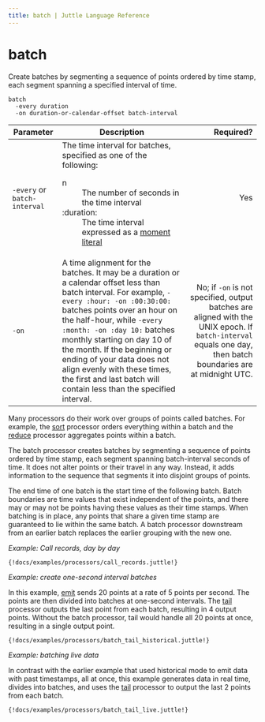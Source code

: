 ```yaml
---
title: batch | Juttle Language Reference
---
```


batch 
=====

Create batches by segmenting a sequence of points ordered by time stamp,
each segment spanning a specified interval of time.

``` 
batch
  -every duration
  -on duration-or-calendar-offset batch-interval
```

Parameter  |  Description  |  Required?
---------- | ------------- | ---------:
`-every` or `batch-interval` |   The time interval for batches, specified as one of the following: <dl><dt>n</dt><dd>The number of seconds in the time interval </dd><dt>:duration:</dt><dd>The time interval expressed as a [moment literal](../reference/time.md)</dd></dl>|  Yes
`-on`  |  A time alignment for the batches. It may be a duration or a calendar offset less than batch interval. For example, `-every :hour: -on :00:30:00:` batches points over an hour on the half-hour, while `-every :month: -on :day 10:` batches monthly starting on day 10 of the month. If the beginning or ending of your data does not align evenly with these times, the first and last batch will contain less than the specified interval.  |  No; if `-on` is not specified, output batches are aligned with the UNIX epoch. If `batch-interval` equals one day, then batch boundaries are at midnight UTC.

Many processors do their work over groups of points called batches. For
example, the [sort](../processors/sort.md) processor orders everything within a batch and the [reduce](../processors/reduce.md) processor aggregates points within a batch.

The batch processor creates batches by segmenting a sequence of points
ordered by time stamp, each segment spanning batch-interval seconds of
time. It does not alter points or their travel in any way. Instead, it
adds information to the sequence that segments it into disjoint groups
of points.

The end time of one batch is the start time of the following batch.
Batch boundaries are time values that exist independent of the points,
and there may or may not be points having these values as their time
stamps. When batching is in place, any points that share a given time
stamp are guaranteed to lie within the same batch. A batch processor
downstream from an earlier batch replaces the earlier grouping with the
new one.

_Example: Call records, day by day_

```
{!docs/examples/processors/call_records.juttle!}
```

_Example: create one-second interval batches_ 

In this example, [emit](../sources/emit.md)
sends 20 points at a rate of 5 points per second. The points are then
divided into batches at one-second intervals. The [tail](../processors/tail.md)
processor outputs the last point from each batch, resulting in 4 output
points. Without the batch processor, tail would handle all 20 points at
once, resulting in a single output point.

```
{!docs/examples/processors/batch_tail_historical.juttle!}
```

_Example: batching live data_

In contrast with the earlier example that used historical mode to emit data with past timestamps,
all at once, this example generates data in real time, divides into batches, and uses the
[tail](../processors/tail.md) processor to output the last 2 points from each batch.

```
{!docs/examples/processors/batch_tail_live.juttle!}
```

